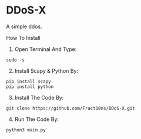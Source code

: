 # DDoS-X
A simple ddos. 

How To Install

1. Open Terminal And Type:
```
sudo -s
```
2. Install Scapy & Python By:
```
pip install scapy
pip install python
```
3. Install The Code By:
```
git clone https://github.com/Fract10ns/DDoS-X.git
```
4. Run The Code By:
```
python3 main.py
```
